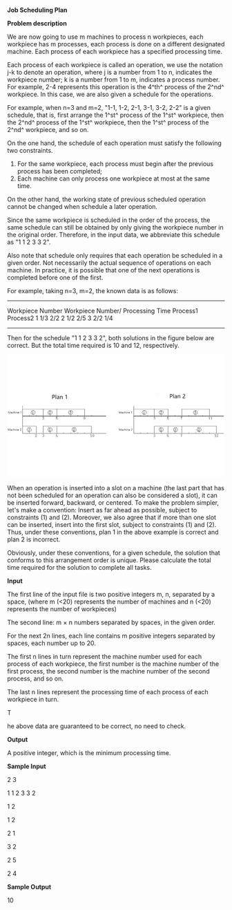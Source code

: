 **Job Scheduling Plan**

**Problem description**

We are now going to use m machines to process n workpieces, each workpiece has m processes, each process is done on a different designated machine. Each process of each workpiece has a specified processing time.

Each process of each workpiece is called an operation, we use the notation j-k to denote an operation, where j is a number from 1 to n, indicates the workpiece number; k is a number from 1 to m, indicates a process number. For example, 2-4 represents this operation is the 4^th^ process of the 2^nd^ workpiece. In this case, we are also given a schedule for the operations.

For example, when n=3 and m=2, "1-1, 1-2, 2-1, 3-1, 3-2, 2-2" is a given schedule, that is, first arrange the 1^st^ process of the 1^st^ workpiece, then the 2^nd^ process of the 1^st^ workpiece, then the 1^st^ process of the 2^nd^ workpiece, and so on.

On the one hand, the schedule of each operation must satisfy the following two constraints.

1. For the same workpiece, each process must begin after the previous process has been completed;
2. Each machine can only process one workpiece at most at the same time.

On the other hand, the working state of previous scheduled operation cannot be changed when schedule a later operation.

Since the same workpiece is scheduled in the order of the process, the same schedule can still be obtained by only giving the workpiece number in the original order. Therefore, in the input data, we abbreviate this schedule as "1 1 2 3 3 2".

Also note that schedule only requires that each operation be scheduled in a given order. Not necessarily the actual sequence of operations on each machine. In practice, it is possible that one of the next operations is completed before one of the first.

For example, taking n=3, m=2, the known data is as follows:

---

  Workpiece Number   Workpiece Number/ Processing Time
    Process1                            Process2
  1                  1/3                                 2/2
  2                  1/2                                 2/5
  3                  2/2                                 1/4

---

Then for the schedule "1 1 2 3 3 2", both solutions in the figure below are correct. But the total time required is 10 and 12, respectively.

![060806](media/image1.png)

When an operation is inserted into a slot on a machine (the last part that has not been scheduled for an operation can also be considered a slot), it can be inserted forward, backward, or centered. To make the problem simpler, let's make a convention: Insert as far ahead as possible, subject to constraints (1) and (2). Moreover, we also agree that if more than one slot can be inserted, insert into the first slot, subject to constraints (1) and (2). Thus, under these conventions, plan 1 in the above example is correct and plan 2 is incorrect.

Obviously, under these conventions, for a given schedule, the solution that conforms to this arrangement order is unique. Please calculate the total time required for the solution to complete all tasks.

**Input**

The first line of the input file is two positive integers m, n, separated by a space, (where m (\<20) represents the number of machines and n (\<20) represents the number of workpieces)

The second line: m × n numbers separated by spaces, in the given order.

For the next 2n lines, each line contains m positive integers separated by spaces, each number up to 20.

The first n lines in turn represent the machine number used for each process of each workpiece, the first number is the machine number of the first process, the second number is the machine number of the second process, and so on.

The last n lines represent the processing time of each process of each workpiece in turn.

T

he above data are guaranteed to be correct, no need to check.

**Output**

A positive integer, which is the minimum processing time.

**Sample Input**

2 3

1 1 2 3 3 2

1 2

1 2

2 1

3 2

2 5

2 4

**Sample Output**

10
